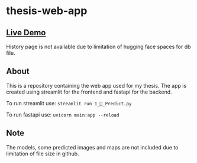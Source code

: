 # thesis-web-app

## [Live Demo](https://huggingface.co/spaces/nobertpr/Thesis-LandCoverAI)
History page is not available due to limitation of hugging face spaces for db file.

## About
This is a repository containing the web app used for my thesis. The app is created using streamlit for the frontend and fastapi for the backend.

To run streamlit use:
`streamlit run 1_🔎_Predict.py`

To run fastapi use:
`uvicorn main:app --reload`

## Note
The models, some predicted images and maps are not included due to limitation of file size in github.
